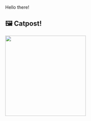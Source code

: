 Hello there!



## 🖼️ Catpost!

<sub>
    <img src="https://cdn2.thecatapi.com/images/b3a.jpg" height="256">
</sub>

